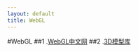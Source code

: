 ```yaml
---
layout: default
title: WebGL
---
```


#WebGL
##1 .[WebGL中文网](http://www.hewebgl.com/)
##2 .[3D模型库](https://3dwarehouse.sketchup.com/index.html)